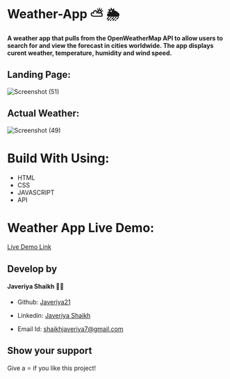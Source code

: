 # Weather-App    :partly_sunny:  :sun_behind_rain_cloud:
 **A weather app that pulls from the OpenWeatherMap API to allow users to search for and view the forecast in cities worldwide. The app displays curent weather, temperature, humidity and wind speed.**
 
 
## Landing Page:
 


![Screenshot (51)](https://user-images.githubusercontent.com/108418892/191749188-99ef7ca2-dfeb-4bf5-8917-27026cc84d4e.png)



## Actual Weather: 


![Screenshot (49)](https://user-images.githubusercontent.com/108418892/191753006-3d62f77d-c49a-466a-be3a-2b88e0a2405e.png)



# Build With Using: 

- HTML
- CSS
- JAVASCRIPT
- API







# Weather App Live Demo:

[Live Demo Link](http://127.0.0.1:5500/index.html)



## Develop by
#### Javeriya Shaikh 👩‍💻
 
- Github: [Javeriya21](https://github.com/Javeriya21)

- Linkedin: [Javeriya Shaikh](https://www.linkedin.com/in/javeriya-shaikh-228a99209)

- Email Id: shaikhjaveriya7@gmail.com




 ## Show your support
 
 Give a ⭐ if you like this project!
